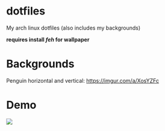 # dotfiles
My arch linux dotfiles (also includes my backgrounds)

**requires install *feh* for wallpaper**

# Backgrounds
Penguin horizontal and vertical: https://imgur.com/a/XosYZFc

# Demo
![](https://i.redd.it/0mrw2q2zadr91.png)
